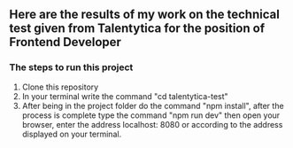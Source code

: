 ## Here are the results of my work on the technical test given from Talentytica for the position of Frontend Developer

### The steps to run this project

1. Clone this repository
2. In your terminal write the command "cd talentytica-test"
3. After being in the project folder do the command "npm install", after the process is complete type the command "npm run dev" then open your browser, enter the address localhost: 8080 or according to the address displayed on your terminal.
